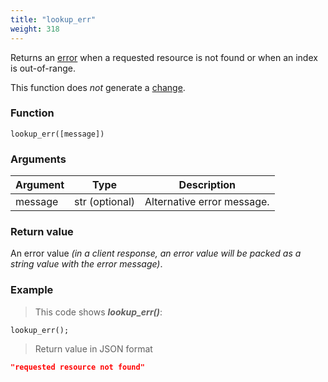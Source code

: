 ```yaml
---
title: "lookup_err"
weight: 318
---
```


Returns an [error](../../data-types/error) when a requested resource is not found or when an index is out-of-range.

This function does *not* generate a [change](../../overview/changes).

### Function

`lookup_err([message])`

### Arguments

Argument | Type | Description
-------- | ---- | -----------
message | str (optional) | Alternative error message.

### Return value

An error value *(in a client response, an error value will be packed as a string value with the error message)*.

### Example

> This code shows ***lookup_err()***:

```thingsdb,json_response
lookup_err();
```

> Return value in JSON format

```json
"requested resource not found"
```
